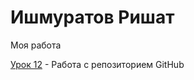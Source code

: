 

# Ишмуратов Ришат
Моя работа

[Урок 12](https://wellanx.github.io/%D0%B2%D0%B5%D1%80%D1%81%D1%82%D0%BA%D0%B0/ "Задание") - Работа с репозиторием GitHub
